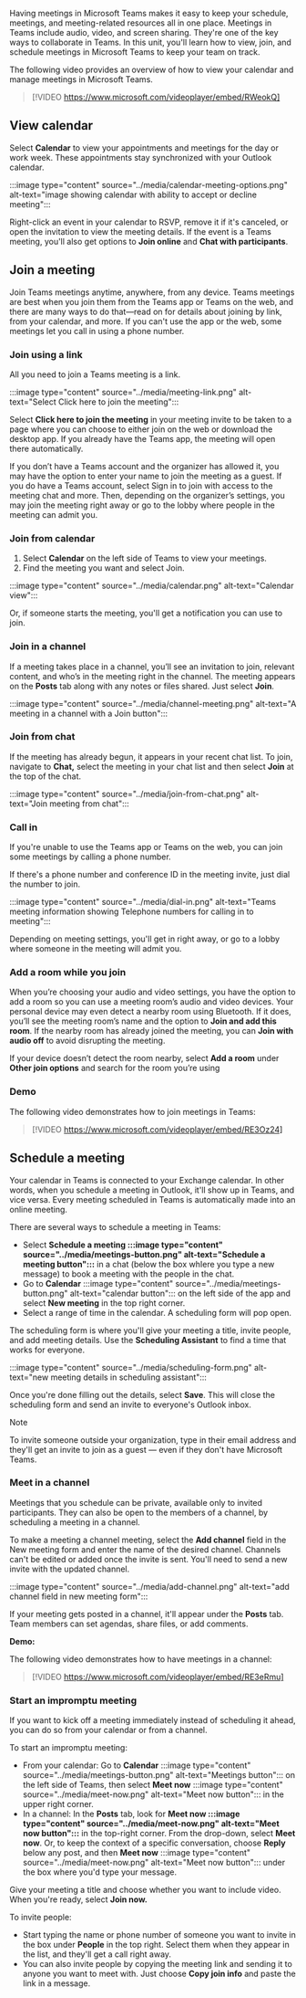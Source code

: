 Having meetings in Microsoft Teams makes it easy to keep your schedule, meetings, and meeting-related resources all in one place. Meetings in Teams include audio, video, and screen sharing. They're one of the key ways to collaborate in Teams. In this unit, you'll learn how to view, join, and schedule meetings in Microsoft Teams to keep your team on track.<br>

The following video provides an overview of how to view your calendar and manage meetings in Microsoft Teams.

> [!VIDEO https://www.microsoft.com/videoplayer/embed/RWeokQ]

## View calendar

Select **Calendar** to view your appointments and meetings for the day or work week. These appointments stay synchronized with your Outlook calendar.

:::image type="content" source="../media/calendar-meeting-options.png" alt-text="image showing calendar with ability to accept or decline meeting":::


Right-click an event in your calendar to RSVP, remove it if it's canceled, or open the invitation to view the meeting details. If the event is a Teams meeting, you'll also get options to **Join online** and **Chat with participants**.

## Join a meeting<br>

Join Teams meetings anytime, anywhere, from any device. Teams meetings are best when you join them from the Teams app or Teams on the web, and there are many ways to do that—read on for details about joining by link, from your calendar, and more. If you can't use the app or the web, some meetings let you call in using a phone number.

### Join using a link

All you need to join a Teams meeting is a link.

:::image type="content" source="../media/meeting-link.png" alt-text="Select Click here to join the meeting":::


Select **Click here to join the meeting** in your meeting invite to be taken to a page where you can choose to either join on the web or download the desktop app. If you already have the Teams app, the meeting will open there automatically.

If you don’t have a Teams account and the organizer has allowed it, you may have the option to enter your name to join the meeting as a guest. If you do have a Teams account, select Sign in to join with access to the meeting chat and more. Then, depending on the organizer’s settings, you may join the meeting right away or go to the lobby where people in the meeting can admit you.

### Join from calendar

1.  Select **Calendar** on the left side of Teams to view your meetings.
2.  Find the meeting you want and select Join.

:::image type="content" source="../media/calendar.png" alt-text="Calendar view":::


Or, if someone starts the meeting, you'll get a notification you can use to join.

### Join in a channel

If a meeting takes place in a channel, you’ll see an invitation to join, relevant content, and who’s in the meeting right in the channel. The meeting appears on the **Posts** tab along with any notes or files shared. Just select **Join**.

:::image type="content" source="../media/channel-meeting.png" alt-text="A meeting in a channel with a Join button":::


### Join from chat

If the meeting has already begun, it appears in your recent chat list. To join, navigate to **Chat,** select the meeting in your chat list and then select **Join** at the top of the chat.

:::image type="content" source="../media/join-from-chat.png" alt-text="Join meeting from chat":::


### Call in

If you're unable to use the Teams app or Teams on the web, you can join some meetings by calling a phone number.

If there's a phone number and conference ID in the meeting invite, just dial the number to join.

:::image type="content" source="../media/dial-in.png" alt-text="Teams meeting information showing Telephone numbers for calling in to meeting":::


Depending on meeting settings, you'll get in right away, or go to a lobby where someone in the meeting will admit you.

### Add a room while you join

When you’re choosing your audio and video settings, you have the option to add a room so you can use a meeting room’s audio and video devices. Your personal device may even detect a nearby room using Bluetooth. If it does, you’ll see the meeting room’s name and the option to **Join and add this room**. If the nearby room has already joined the meeting, you can **Join with audio off** to avoid disrupting the meeting.

If your device doesn’t detect the room nearby, select **Add a room** under **Other join options** and search for the room you’re using

### Demo

The following video demonstrates how to join meetings in Teams:

> [!VIDEO https://www.microsoft.com/videoplayer/embed/RE3Oz24]

## Schedule a meeting

Your calendar in Teams is connected to your Exchange calendar. In other words, when you schedule a meeting in Outlook, it'll show up in Teams, and vice versa. Every meeting scheduled in Teams is automatically made into an online meeting.

There are several ways to schedule a meeting in Teams:

 *  Select **Schedule a meeting :::image type="content" source="../media/meetings-button.png" alt-text="Schedule a meeting button":::**
     in a chat (below the box whIere you type a new message) to book a meeting with the people in the chat.
 *  Go to **Calendar** :::image type="content" source="../media/meetings-button.png" alt-text="calendar button":::
     on the left side of the app and select **New meeting** in the top right corner.
 *  Select a range of time in the calendar. A scheduling form will pop open.

The scheduling form is where you'll give your meeting a title, invite people, and add meeting details. Use the **Scheduling Assistant** to find a time that works for everyone.

:::image type="content" source="../media/scheduling-form.png" alt-text="new meeting details in scheduling assistant":::


Once you're done filling out the details, select **Save**. This will close the scheduling form and send an invite to everyone's Outlook inbox.

> [!NOTE]
> To invite someone outside your organization, type in their email address and they'll get an invite to join as a guest — even if they don't have Microsoft Teams.

### Meet in a channel<br>

Meetings that you schedule can be private, available only to invited participants. They can also be open to the members of a channel, by scheduling a meeting in a channel.

To make a meeting a channel meeting, select the **Add channel** field in the New meeting form and enter the name of the desired channel. Channels can't be edited or added once the invite is sent. You'll need to send a new invite with the updated channel.

:::image type="content" source="../media/add-channel.png" alt-text="add channel field in new meeting form":::


If your meeting gets posted in a channel, it'll appear under the **Posts** tab. Team members can set agendas, share files, or add comments.

**Demo:**

The following video demonstrates how to have meetings in a channel:

> [!VIDEO https://www.microsoft.com/videoplayer/embed/RE3eRmu]

### Start an impromptu meeting

If you want to kick off a meeting immediately instead of scheduling it ahead, you can do so from your calendar or from a channel.

To start an impromptu meeting:

 *  From your calendar: Go to **Calendar** :::image type="content" source="../media/meetings-button.png" alt-text="Meetings button":::
     on the left side of Teams, then select **Meet now** :::image type="content" source="../media/meet-now.png" alt-text="Meet now button":::
     in the upper right corner.
 *  In a channel: In the **Posts** tab, look for **Meet now :::image type="content" source="../media/meet-now.png" alt-text="Meet now button":::**
     in the top-right corner. From the drop-down, select **Meet now**. Or, to keep the context of a specific conversation, choose **Reply** below any post, and then **Meet now** :::image type="content" source="../media/meet-now.png" alt-text="Meet now button":::
     under the box where you'd type your message.

Give your meeting a title and choose whether you want to include video. When you're ready, select **Join now.**

To invite people:

 *  Start typing the name or phone number of someone you want to invite in the box under **People** in the top right. Select them when they appear in the list, and they'll get a call right away.
 *  You can also invite people by copying the meeting link and sending it to anyone you want to meet with. Just choose **Copy join info** and paste the link in a message.
